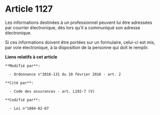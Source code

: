 # Article 1127

Les informations destinées à un professionnel peuvent lui être adressées par courrier électronique, dès lors qu'il a
communiqué son adresse électronique. 

Si ces informations doivent être portées sur un formulaire, celui-ci est mis, par voie électronique, à la disposition de la
personne qui doit le remplir.

**Liens relatifs à cet article**

	**Modifié par**:

	  - Ordonnance n°2016-131 du 10 février 2016 - art. 2

	**Cité par**:

	  - Code des assurances - art. L192-7 (V)

	**Codifié par**:

	  - Loi n°1804-02-07
